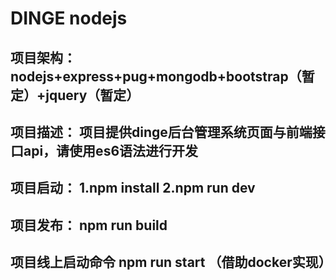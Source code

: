 # DINGE nodejs
## 项目架构： nodejs+express+pug+mongodb+bootstrap（暂定）+jquery（暂定）
## 项目描述： 项目提供dinge后台管理系统页面与前端接口api，请使用es6语法进行开发
## 项目启动： 1.npm install   2.npm run dev 
## 项目发布： npm run build
## 项目线上启动命令  npm run start （借助docker实现）
       

